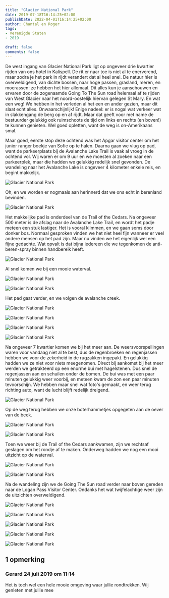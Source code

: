 ```yaml
---
title: "Glacier National Park"
date: 2019-07-18T16:14:25+02:00
publishDate: 2022-04-01T16:14:25+02:00
author: Chantal en Roger
tags:
- Verenigde Staten
- 2019

draft: false
comments: false
---
```


De west ingang van Glacier National Park ligt op ongeveer drie kwartier rijden van ons hotel in Kalispell. De rit er naar toe is niet al te enerverend, maar zodra je het park in rijdt verandert dat al heel snel. De natuur hier is overweldigend, van dichte bossen, naar hoge passen, grasland, meren, en moerassen: ze hebben het hier allemaal. Dit alles kun je aanschouwen en ervaren door de zogenaamde Going To The Sun road helemaal af te rijden van West Glacier naar het noord-oostelijk hiervan gelegen St Mary. En wat een weg! We hebben in het verleden al het een en ander gezien, maar dit slaat echt alles. Onwaarschijnlijk! Enige nadeel: er is nogal wat verkeer wat in slakkengang de berg op en af rijdt. Maar dat geeft voor met name de bestuurder gelukkig ook ruimschoots de tijd om links en rechts (en boven!) te kunnen genieten. Wel goed opletten, want de weg is on-Amerikaans smal.

Maar goed, eerste stop deze ochtend was het Apgar visitor center om het junior ranger boekje van Sofie op te halen. Daarna gaan we vlug op pad, want de parkeerplaats bij de Avalanche Lake Trail is vaak al vroeg in de ochtend vol. Wij waren er om 9 uur en we moesten al zoeken naar een parkeerplek, maar die hadden we gelukkig redelijk snel gevonden. De wandeling naar het Avalanche Lake is ongeveer 4 kilometer enkele reis, en begint makkelijk.

![Glacier National Park](./images/P1010889.JPG)

Oh, en we worden er nogmaals aan herinnerd dat we ons echt in berenland bevinden.

![Glacier National Park](./images/P1010891.JPG)

Het makkelijke pad is onderdeel van de Trail of the Cedars. Na ongeveer 500 meter is de afslag naar de Avalanche Lake Trail, en wordt het padje meteen een stuk lastiger. Het is vooral klimmen, en we gaan soms door donker bos. Normaal gesproken vinden we het niet heel fijn wanneer er veel andere mensen op het pad zijn. Maar nu vinden we het eigenlijk wel een fijne gedachte. Wat opvalt is dat bijna iedereen die we tegenkomen de anti-beren-spray binnen handbereik heeft.

![Glacier National Park](./images/P1010899.JPG)

Al snel komen we bij een mooie waterval.

![Glacier National Park](./images/P1010909.JPG)

![Glacier National Park](./images/IMG_6240.JPG)

Het pad gaat verder, en we volgen de avalanche creek.

![Glacier National Park](./images/P1010918.JPG)

![Glacier National Park](./images/P1010925.JPG)

![Glacier National Park](./images/IMG_6242.JPG)

![Glacier National Park](./images/IMG_6248.JPG)

Na ongeveer 7 kwartier komen we bij het meer aan. De weersvoorspellingen waren voor vandaag niet al te best, dus de regenbroeken en regenjassen hebben we voor de zekerheid in de rugzakken ingepakt. En gelukkig hadden we ze niet voor niets meegenomen. Direct bij aankomst bij het meer werden we getrakteerd op een enorme bui met hagelstenen. Dus snel de regenjassen aan en schuilen onder de bomen. De bui was met een paar minuten gelukkig weer voorbij, en meteen kwam de zon een paar minuten tevoorschijn. We hebben maar snel wat foto's gemaakt, en weer terug richting auto, want de lucht blijft redelijk dreigend.

![Glacier National Park](./images/IMG_6260.JPG)

Op de weg terug hebben we onze boterhammetjes opgegeten aan de oever van de beek.

![Glacier National Park](./images/IMG_6267.JPG)

![Glacier National Park](./images/P1010962_fixed.jpg)

Toen we weer bij de Trail of the Cedars aankwamen, zijn we rechtsaf geslagen om het rondje af te maken. Onderweg hadden we nog een mooi uitzicht op de waterval.

![Glacier National Park](./images/P1010994.JPG)

![Glacier National Park](./images/P1011012.JPG)

Na de wandeling zijn we de Going The Sun road verder naar boven gereden naar de Logan Pass Visitor Center. Ondanks het wat twijfelachtige weer zijn de uitzichten overweldigend.

![Glacier National Park](./images/P1011030.JPG)

![Glacier National Park](./images/P1011068.JPG)

![Glacier National Park](./images/P1011072.JPG)

![Glacier National Park](./images/P1011081.JPG)

![Glacier National Park](./images/P1011087.JPG)

## 1 opmerking

### Gerard 24 juli 2019 om 11:14

Het is toch wel een hele mooie omgeving waar jullie rondtrekken. Wij genieten met jullie mee
